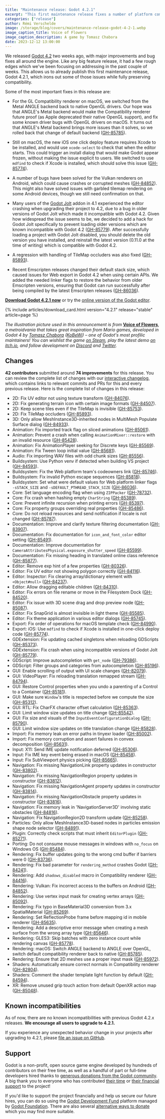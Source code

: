 ```yaml
---
title: "Maintenance release: Godot 4.2.1"
excerpt: "This first maintenance release fixes a number of platform compatibility issues introduced in Godot 4.2, which should make it much easier to upgrade from 4.1 or start new projects on all platforms."
categories: ["release"]
author: Rémi Verschelde
image: /storage/blog/covers/maintenance-release-godot-4-2-1.webp
image_caption_title: Voice of Flowers
image_caption_description: A game by Tomasz Chabora
date: 2023-12-12 13:00:00
---
```


We released [Godot 4.2](/article/godot-4-2-arrives-in-style/) two weeks ago, with major improvements and bug fixes all around the engine. Like any big feature release, it had a few rough edges which we've been focusing on addressing in the past couple of weeks. This allows us to already publish this first maintenance release, Godot 4.2.1, which irons out some of those issues while fully preserving compatibility.

Some of the most important fixes in this release are:

- For the GL Compatibility renderer on macOS, we switched from the Metal ANGLE backend back to native OpenGL drivers. Our hope was that ANGLE's Metal backend would make the Compatibility renderer future proof (as Apple deprecated their native OpenGL support), and fix some known driver bugs with OpenGL drivers on macOS. It turns out that ANGLE's Metal backend brings more issues than it solves, so we rolled back that change of default backend ([GH-85785](https://github.com/godotengine/godot/pull/85785)).

- Still on macOS, the new iOS one click deploy feature requires Xcode to be installed, and would use `xcode-select` to check that when the editor starts. This could trigger an install dialog that would make Godot appear frozen, without making the issue explicit to users. We switched to use `mdfind` to check if Xcode is installed, which should solve this issue ([GH-85774](https://github.com/godotengine/godot/pull/85774)).

- A number of bugs have been solved for the Vulkan renderers on Android, which could cause crashes or corrupted meshes ([GH-84852](https://github.com/godotengine/godot/pull/84852)). This might also have solved issues with garbled tilemap rendering on some Android devices, though we still need confirmation on that.

- Many users of the [Godot Jolt](https://github.com/godot-jolt/godot-jolt/) addon in 4.1 experienced the editor crashing when upgrading their project to 4.2, due to a bug in older versions of Godot Jolt which made it incompatible with Godot 4.2. Given how widespread the issue seems to be, we decided to add a hack for Godot Jolt specifically to prevent loading older versions which are known incompatible with Godot 4.2 ([GH-85779](https://github.com/godotengine/godot/pull/85779)). After successfully loading a project with Godot Jolt disabled, you should delete the old version you have installed, and reinstall the latest version (0.11.0 at the time of writing) which is compatible with Godot 4.2.

- A regression with handling of TileMap occluders was also fixed ([GH-85893](https://github.com/godotengine/godot/pull/85893)).

- Recent Emscripten releases changed their default stack size, which caused issues for Web export in Godot 4.2 when using certain APIs. We added the needed linker flags to restore the behavior from older Emscripten versions, ensuring that Godot can run successfully after being compiled by the latest Emscripten releases ([GH-86036](https://github.com/godotengine/godot/pull/86036)).

[**Download Godot 4.2.1 now**](/download/) or try the [online version of the Godot editor](https://editor.godotengine.org/4.2.1.stable/).

{% include articles/download_card.html version="4.2.1" release="stable" article=page %}

*The illustration picture used in this announcement is from* [**Voice of Flowers**](https://store.steampowered.com/app/2609560/Voice_of_Flowers/?curator_clanid=41324400), *a metroidvania that takes great inspiration from Mario games, developed in Godot 4 by [Tomasz Chabora](https://twitter.com/KoBeWi_/) ([KoBeWi](https://github.com/KoBeWi/)) – one of Godot's most profilic maintainers! You can wishlist the game [on Steam](https://store.steampowered.com/app/2609560/Voice_of_Flowers/?curator_clanid=41324400), play the latest demo [on itch.io](https://kobewi.itch.io/voice-of-flowers), and follow development on [Discord](https://discord.gg/PGhFXeHApR) and [Twitter](https://twitter.com/KoBeWi_/).*

## Changes

**42 contributors** submitted around **74 improvements** for this release. You can review the complete list of changes with our [interactive changelog](https://godotengine.github.io/godot-interactive-changelog/#4.2.1), which contains links to relevant commits and PRs for this and every previous release. Here is the complete list of changes in this release:

- 2D: Fix UV editor not using texture transform ([GH-84076](https://github.com/godotengine/godot/pull/84076)).
- 2D: Fix generating terrain icon with certain image formats ([GH-84507](https://github.com/godotengine/godot/pull/84507)).
- 2D: Keep scene tiles even if the TileMap is invisible ([GH-85753](https://github.com/godotengine/godot/pull/85753)).
- 2D: Fix TileMap occluders ([GH-85893](https://github.com/godotengine/godot/pull/85893)).
- 3D: Only allow MeshInstance3D-inherited nodes in MultiMesh Populate Surface dialog ([GH-84933](https://github.com/godotengine/godot/pull/84933)).
- Animation: Fix imported track flag on sliced animations ([GH-85061](https://github.com/godotengine/godot/pull/85061)).
- Animation: Prevent a crash when calling `AnimationMixer::restore` with an invalid resource ([GH-85428](https://github.com/godotengine/godot/pull/85428)).
- Animation: Fix AnimationPlayer seeking for Discrete keys ([GH-85569](https://github.com/godotengine/godot/pull/85569)).
- Animation: Fix Tween loop initial value ([GH-85681](https://github.com/godotengine/godot/pull/85681)).
- Audio: Fix importing WAV files with odd chunk sizes ([GH-85556](https://github.com/godotengine/godot/pull/85556)).
- Buildsystem: Use Python venv if detected when building VS project ([GH-84593](https://github.com/godotengine/godot/pull/84593)).
- Buildsystem: Fix the Web platform team's codeowners link ([GH-85746](https://github.com/godotengine/godot/pull/85746)).
- Buildsystem: Fix invalid Python escape sequences ([GH-85818](https://github.com/godotengine/godot/pull/85818)).
- Buildsystem: Set what were default values for Web platform linker flags `-sSTACK_SIZE` and `-sDEFAULT_PTHREAD_STACK_SIZE` ([GH-86036](https://github.com/godotengine/godot/pull/86036)).
- Core: Set language encoding flag when using `ZIPPacker` ([GH-78732](https://github.com/godotengine/godot/pull/78732)).
- Core: Fix crash when hashing empty `CharString` ([GH-85389](https://github.com/godotengine/godot/pull/85389)).
- Core: Prevent infinite recursion when printing errors ([GH-85397](https://github.com/godotengine/godot/pull/85397)).
- Core: Fix property groups overriding real properties ([GH-85486](https://github.com/godotengine/godot/pull/85486)).
- Core: Do not reload resources and send notification if locale is not changed ([GH-85787](https://github.com/godotengine/godot/pull/85787)).
- Documentation: Improve and clarify texture filtering documentation ([GH-83907](https://github.com/godotengine/godot/pull/83907)).
- Documentation: Fix documentation for `icon_and_font_color` editor setting ([GH-85491](https://github.com/godotengine/godot/pull/85491)).
- Documentation: Improve documentation for `CameraAttributesPhysical.exposure_shutter_speed` ([GH-85599](https://github.com/godotengine/godot/pull/85599)).
- Documentation: Fix missing heading in translated online class reference ([GH-85877](https://github.com/godotengine/godot/pull/85877)).
- Editor: Remove exp hint of a few properties ([GH-80326](https://github.com/godotengine/godot/pull/80326)).
- Editor: Fix UV editor not showing polygon correctly ([GH-84116](https://github.com/godotengine/godot/pull/84116)).
- Editor: Inspector: Fix clearing array/dictionary element with `<Object#null>` ([GH-84237](https://github.com/godotengine/godot/pull/84237)).
- Editor: Allow dragging editable children ([GH-84310](https://github.com/godotengine/godot/pull/84310)).
- Editor: Fix errors on file rename or move in the Filesystem Dock ([GH-84520](https://github.com/godotengine/godot/pull/84520)).
- Editor: Fix issue with 3D scene drag and drop preview node ([GH-85087](https://github.com/godotengine/godot/pull/85087)).
- Editor: Fix SnapGrid is almost invisible in light theme ([GH-85585](https://github.com/godotengine/godot/pull/85585)).
- Editor: Fix theme application in various editor dialogs ([GH-85745](https://github.com/godotengine/godot/pull/85745)).
- Export: Fix order of operations for macOS template check ([GH-84990](https://github.com/godotengine/godot/pull/84990)).
- Export: iOS: Use `mdfind` to check if Xcode is installed in one-click deploy code ([GH-85774](https://github.com/godotengine/godot/pull/85774)).
- GDExtension: Fix updating cached singletons when reloading GDScripts ([GH-85373](https://github.com/godotengine/godot/pull/85373)).
- GDExtension: Fix crash when using incompatible versions of Godot Jolt ([GH-85779](https://github.com/godotengine/godot/pull/85779)).
- GDScript: Improve autocompletion with `get_node` ([GH-79386](https://github.com/godotengine/godot/pull/79386)).
- GDScript: Filter groups and categories from autocompletion ([GH-85196](https://github.com/godotengine/godot/pull/85196)).
- GUI: Enable scrolling of output with UI scale changes ([GH-82079](https://github.com/godotengine/godot/pull/82079)).
- GUI: VideoPlayer: Fix reloading translation remapped stream ([GH-84794](https://github.com/godotengine/godot/pull/84794)).
- GUI: Restore Control properties when you undo a parenting of a Control to a Container ([GH-85181](https://github.com/godotengine/godot/pull/85181)).
- GUI: Make sure `Window`'s title is respected before we compute the size ([GH-85312](https://github.com/godotengine/godot/pull/85312)).
- GUI: RTL: Fix CharFX character offset calculation ([GH-85363](https://github.com/godotengine/godot/pull/85363)).
- GUI: Limit window size updates on title change ([GH-85542](https://github.com/godotengine/godot/pull/85542)).
- GUI: Fix size and visuals of the `InputEventConfigurationDialog` ([GH-85790](https://github.com/godotengine/godot/pull/85790)).
- GUI: Limit window size updates on title translation change ([GH-85828](https://github.com/godotengine/godot/pull/85828)).
- Import: Fix memory leak on error paths in tinyexr loader ([GH-85002](https://github.com/godotengine/godot/pull/85002)).
- Import: Fix memory corruption and assert failures in convex decomposition ([GH-85631](https://github.com/godotengine/godot/pull/85631)).
- Input: X11: Send IME update notification deferred ([GH-85306](https://github.com/godotengine/godot/pull/85306)).
- Input: Fix IME key event being erased in macOS ([GH-85458](https://github.com/godotengine/godot/pull/85458)).
- Input: Fix SubViewport physics picking ([GH-85665](https://github.com/godotengine/godot/pull/85665)).
- Navigation: Fix missing NavigationLink property updates in constructor ([GH-83802](https://github.com/godotengine/godot/pull/83802)).
- Navigation: Fix missing NavigationRegion property updates in constructor ([GH-83812](https://github.com/godotengine/godot/pull/83812)).
- Navigation: Fix missing NavigationAgent property updates in constructor ([GH-83814](https://github.com/godotengine/godot/pull/83814)).
- Navigation: Fix missing NavigationObstacle property updates in constructor ([GH-83816](https://github.com/godotengine/godot/pull/83816)).
- Navigation: Fix memory leak in 'NavigationServer3D' involving static obstacles ([GH-84816](https://github.com/godotengine/godot/pull/84816)).
- Navigation: Fix NavigationRegion2D transform update ([GH-85258](https://github.com/godotengine/godot/pull/85258)).
- Particles: Only allow MeshInstance3D-based nodes in particles emission shape node selector ([GH-84891](https://github.com/godotengine/godot/pull/84891)).
- Plugin: Correctly check scripts that must inherit `EditorPlugin` ([GH-85271](https://github.com/godotengine/godot/pull/85271)).
- Porting: Do not consume mouse messages in windows with `no_focus` on Windows OS ([GH-85484](https://github.com/godotengine/godot/pull/85484)).
- Rendering: Fix buffer updates going to the wrong cmd buffer if barriers were 0 ([GH-83736](https://github.com/godotengine/godot/pull/83736)).
- Rendering: Fix bad parameter for `rendering_method` crashes Godot ([GH-84241](https://github.com/godotengine/godot/pull/84241)).
- Rendering: Add `shadows_disabled` macro in Compatibility renderer ([GH-84416](https://github.com/godotengine/godot/pull/84416)).
- Rendering: Vulkan: Fix incorrect access to the buffers on Android ([GH-84852](https://github.com/godotengine/godot/pull/84852)).
- Rendering: Use vertex input mask for creating vertex arrays ([GH-85092](https://github.com/godotengine/godot/pull/85092)).
- Rendering: Fix typo in BaseMaterial3D conversion from 3.x SpatialMaterial ([GH-85269](https://github.com/godotengine/godot/pull/85269)).
- Rendering: Set ReflectionProbe frame before mapping id in mobile renderer ([GH-85635](https://github.com/godotengine/godot/pull/85635)).
- Rendering: Add a descriptive error message when creating a mesh surface from the wrong array type ([GH-85646](https://github.com/godotengine/godot/pull/85646)).
- Rendering: GLES3: Skip batches with zero instance count while rendering canvas ([GH-85778](https://github.com/godotengine/godot/pull/85778)).
- Rendering: macOS: Switch ANGLE backend to ANGLE over OpenGL, switch default compatibility renderer back to native ([GH-85785](https://github.com/godotengine/godot/pull/85785)).
- Rendering: Ensure that 2D meshes use a proper input mask ([GH-85972](https://github.com/godotengine/godot/pull/85972)).
- Shaders: Automatically ensure correct normals in Compatibility renderer ([GH-82804](https://github.com/godotengine/godot/pull/82804)).
- Shaders: Comment the shader template light function by default ([GH-84594](https://github.com/godotengine/godot/pull/84594)).
- XR: Remove unused grip touch action from default OpenXR action map ([GH-85048](https://github.com/godotengine/godot/pull/85048)).

## Known incompatibilities

As of now, there are no known incompatibilities with previous Godot 4.2.x releases. **We encourage all users to upgrade to 4.2.1.**

If you experience any unexpected behavior change in your projects after upgrading to 4.2.1, please [file an issue on GitHub](https://github.com/godotengine/godot/issues).

## Support

Godot is a non-profit, open source game engine developed by hundreds of contributors on their free time, as well as a handful of part or full-time developers hired thanks to [generous donations from the Godot community](https://fund.godotengine.org/). A big thank you to everyone who has contributed [their time](https://github.com/godotengine/godot/blob/master/AUTHORS.md) or [their financial support](https://github.com/godotengine/godot/blob/master/DONORS.md) to the project!

If you'd like to support the project financially and help us secure our future hires, you can do so using the [Godot Development Fund](https://fund.godotengine.org/) platform managed by [Godot Foundation](https://godot.foundation/). There are also several [alternative ways to donate](/donate) which you may find more suitable.
